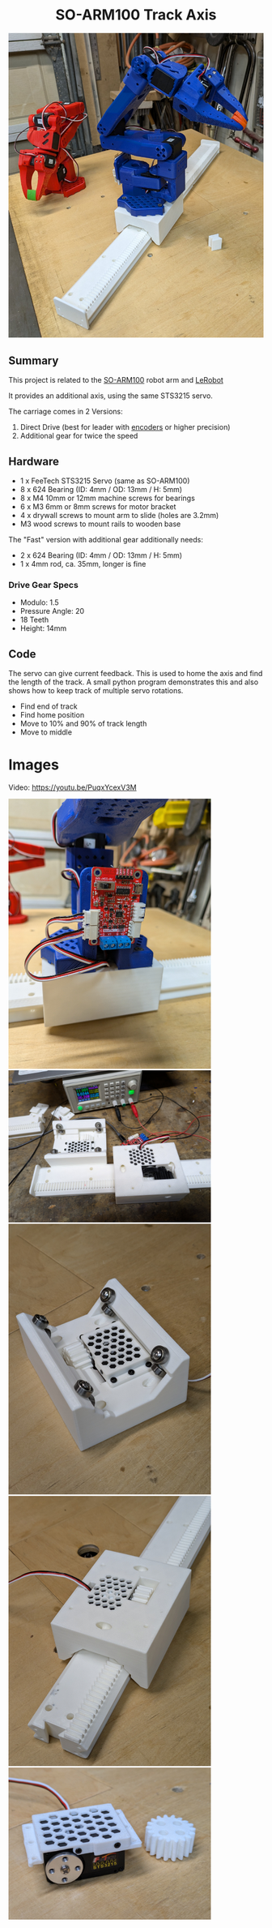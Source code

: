 
# <center>SO-ARM100 Track Axis</center>

<p align="center"><img src="./Images/Arm.jpg" width="600"></p>

## Summary
This project is related to the [SO-ARM100](https://github.com/TheRobotStudio/SO-ARM100) robot arm and [LeRobot](https://github.com/huggingface/lerobot)

It provides an additional axis, using the same STS3215 servo.

The carriage comes in 2 Versions:
1) Direct Drive (best for leader with [encoders](https://github.com/avenhaus/SO-ARM100-Encoders) or higher precision)
2) Additional gear for twice the speed

## Hardware

- 1 x FeeTech STS3215 Servo (same as SO-ARM100)
- 8 x 624 Bearing (ID: 4mm / OD: 13mm / H: 5mm)
- 8 x M4 10mm or 12mm machine screws for bearings
- 6 x M3 6mm or 8mm screws for motor bracket
- 4 x drywall screws to mount arm to slide (holes are 3.2mm)
- M3 wood screws to mount rails to wooden base

The "Fast" version with additional gear additionally needs: 
- 2 x 624 Bearing (ID: 4mm / OD: 13mm / H: 5mm)
- 1 x 4mm rod, ca. 35mm, longer is fine


### Drive Gear Specs

- Modulo: 1.5
- Pressure Angle: 20
- 18 Teeth
- Height: 14mm 

## Code

The servo can give current feedback. This is used to home the axis and find the length of the track. A small python program demonstrates this and also shows how to keep track of multiple servo rotations.

- Find end of track
- Find home position
- Move to 10% and 90% of track length
- Move to middle


# Images

Video: https://youtu.be/PuqxYcexV3M

<img src="./Images/Controller.jpg" width="400">
<img src="./Images/Carriage_Fast.jpg" width="400">
<img src="./Images/Carriage_Bottom.jpg" width="400">
<img src="./Images/Track.jpg" width="400">
<img src="./Images/Servo.jpg" width="400">